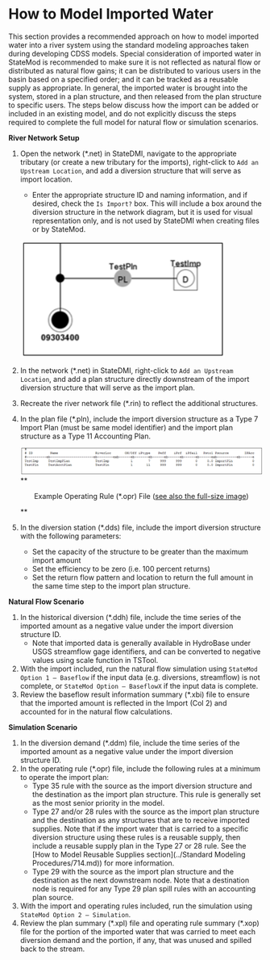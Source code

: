 # How to Model Imported Water #

This section provides a recommended approach on how to model imported water into a river system using the standard 
modeling approaches taken during developing CDSS models. Special consideration of imported water in StateMod is recommended 
to make sure it is not reflected as natural flow or distributed as natural flow gains; it can be distributed to various 
users in the basin based on a specified order; and it can be tracked as a reusable supply as appropriate.  In general, the 
imported water is brought into the system, stored in a plan structure, and then released from the plan structure to specific 
users. The steps below discuss how the import can be added or included in an existing model, and do not explicitly discuss the 
steps required to complete the full model for natural flow or simulation scenarios.

**River Network Setup**

1. Open the network (\*.net) in StateDMI, navigate to the appropriate tributary (or create a new tributary for the imports), 
right-click to `Add an Upstream Location`, and add a diversion structure that will serve as import location. 
	* Enter the appropriate structure ID and naming information, and if desired, check the `Is Import?` box. This will include 
	a box around the diversion structure in the network diagram, but it is used for visual representation only, and is not used 
	by StateDMI when creating files or by StateMod.  

    <a name="section13_a"></a>
    ![713_a](713_a.PNG)

2.	In the network (\*.net) in StateDMI, right-click to `Add an Upstream Location`, and add a plan structure directly downstream of 
the import diversion structure that will serve as the import plan.
3.	Recreate the river network file (\*.rin) to reflect the additional structures.
4.	In the plan file (\*.pln), include the import diversion structure as a Type 7 Import Plan (must be same model identifier) and 
the import plan structure as a Type 11 Accounting Plan. 

    <a name="section13_b"></a>
    ![713_b](713_b.PNG)
    **<p style="text-align: center;">
    Example Operating Rule (*.opr) File (<a href="../713_b.PNG">see also the full-size image</a>)
    </p>**
	
5.	In the diversion station (*.dds) file, include the import diversion structure with the following parameters:
	* Set the capacity of the structure to be greater than the maximum import amount 
	* Set the efficiency to be zero (i.e. 100 percent returns)
	* Set the return flow pattern and location to return the full amount in the same time step to the import plan structure.
	
**Natural Flow Scenario**

1.	In the historical diversion (\*.ddh) file, include the time series of the imported amount as a negative value under the 
import diversion structure ID.
	* Note that imported data is generally available in HydroBase under USGS streamflow gage identifiers, and can be converted to 
	negative values using scale function in TSTool. 
2.	With the import included, run the natural flow simulation using `StateMod Option 1 – Baseflow` if the input data (e.g. diversions, 
streamflow) is not complete, or `StateMod Option – BaseflowX` if the input data is complete.
3.	Review the baseflow result information summary (\*.xbi) file to ensure that the imported amount is reflected in the Import (Col 2) 
and accounted for in the natural flow calculations.

**Simulation Scenario**

1.	In the diversion demand (\*.ddm) file, include the time series of the imported amount as a negative value under the import diversion 
structure ID.
2.	In the operating rule (\*.opr) file, include the following rules at a minimum to operate the import plan:
	* Type 35 rule with the source as the import diversion structure and the destination as the import plan structure. This rule is 
	generally set as the most senior priority in the model. 
	* Type 27 and/or 28 rules with the source as the import plan structure and the destination as any structures that are to receive 
	imported supplies. Note that if the import water that is carried to a specific diversion structure using these rules is a reusable 
	supply, then include a reusable supply plan in the Type 27 or 28 rule. See the [How to Model Reusable Supplies section](../Standard Modeling Procedures/714.md)) 
	for more information.
	* Type 29 with the source as the import plan structure and the destination as the next downstream node. Note that a destination node 
	is required for any Type 29 plan spill rules with an accounting plan source.
3.	With the import and operating rules included, run the simulation using `StateMod Option 2 – Simulation`.
4.	Review the plan summary (\*.xpl) file and operating rule summary (\*.xop) file for the portion of the imported water that was carried to 
meet each diversion demand and the portion, if any, that was unused and spilled back to the stream.